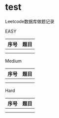 # test

Leetcode数据库做题记录

EASY

| 序号 | 题目 |
| --- | --- |
|  |  |
|  |  |

Medium

| 序号 | 题目 |
| --- | --- |
|  |  |
|  |  |

Hard

| 序号 | 题目 |
| --- | --- |
|  |  |
|  |  |